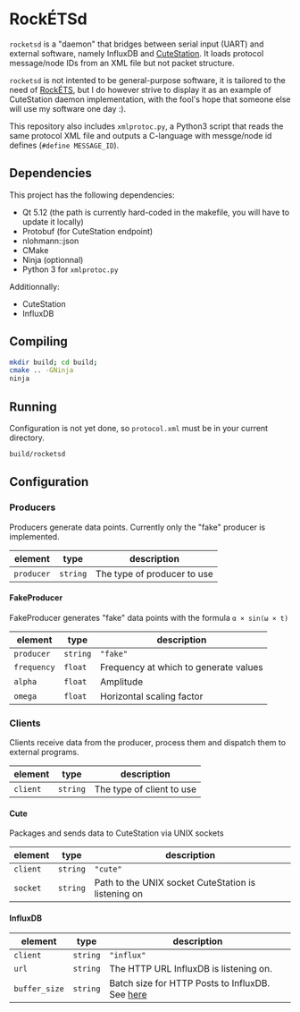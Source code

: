 # RockÉTSd

`rocketsd` is a "daemon" that bridges between serial input (UART) and external software, namely InfluxDB and [CuteStation](https://github.com/ngc7293/cutestation). It loads protocol message/node IDs from an XML file but not packet structure. 

`rocketsd` is not intented to be general-purpose software, it is tailored to the need of [RockÉTS](https://clubrockets.ca), but I do however strive to display it as an example of CuteStation daemon implementation, with the fool's hope that someone else will use my software one day :).

This repository also includes `xmlprotoc.py`, a Python3 script that reads the same protocol XML file and outputs a C-language with messge/node id defines (`#define MESSAGE_ID`).

## Dependencies

This project has the following dependencies:

- Qt 5.12 (the path is currently hard-coded in the makefile, you will have to update it locally)
- Protobuf (for CuteStation endpoint)
- nlohmann::json
- CMake
- Ninja (optionnal)
- Python 3 for `xmlprotoc.py`

Additionnally:

- CuteStation
- InfluxDB

## Compiling

```bash
mkdir build; cd build;
cmake .. -GNinja
ninja
```

## Running

Configuration is not yet done, so `protocol.xml` must be in your current directory.

```bash
build/rocketsd
```

## Configuration

### Producers

Producers generate data points. Currently only the "fake" producer is
implemented.

| element     | type     | description                 |
|-------------|----------|-----------------------------|
| `producer`  | `string` | The type of producer to use |

#### FakeProducer

FakeProducer generates "fake" data points with the formula `α × sin(ω × t)`

| element     | type     | description                           |
|-------------|----------|---------------------------------------|
| `producer`  | `string` | `"fake"`                              |
| `frequency` | `float`  | Frequency at which to generate values |
| `alpha`     | `float`  | Amplitude                             |
| `omega`     | `float`  | Horizontal scaling factor             |

### Clients

Clients receive data from the producer, process them and dispatch them to
external programs.

| element  | type     | description               |
|----------|----------|---------------------------|
| `client` | `string` | The type of client to use |

#### Cute

Packages and sends data to CuteStation via UNIX sockets

| element  | type     | description                                         |
|----------|----------|-----------------------------------------------------|
| `client` | `string` | `"cute"`                                            |
| `socket` | `string` | Path to the UNIX socket CuteStation is listening on |

#### InfluxDB

| element       | type     | description                                         |
|---------------|----------|-----------------------------------------------------|
| `client`      | `string` | `"influx"`                                          |
| `url`         | `string` | The HTTP URL InfluxDB is listening on.              |
| `buffer_size` | `string` | Batch size for HTTP Posts to InfluxDB. See [here](https://docs.influxdata.com/influxdb/v1.7/tools/api/#request-body-1) |
